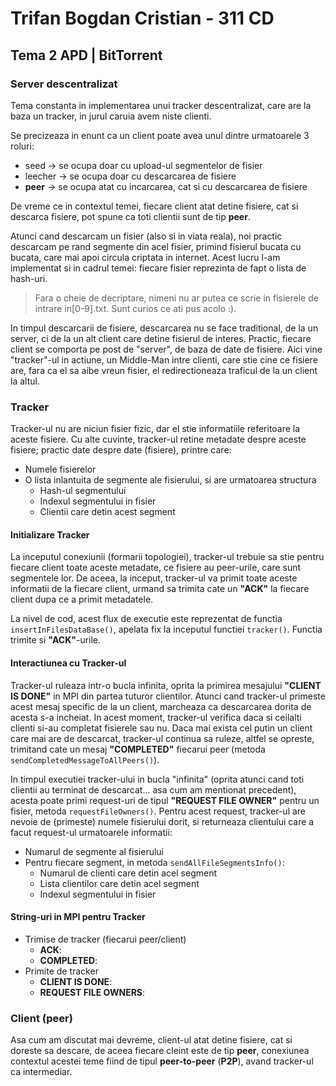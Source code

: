 # Trifan Bogdan Cristian - 311 CD

## Tema 2 APD | BitTorrent

### Server descentralizat

Tema constanta in implementarea unui tracker descentralizat,
care are la baza un tracker, in jurul caruia avem niste clienti.

Se precizeaza in enunt ca un client poate avea unul dintre urmatoarele 3 roluri:
- seed -> se ocupa doar cu upload-ul segmentelor de fisier
- leecher -> se ocupa doar cu descarcarea de fisiere
- **peer** -> se ocupa atat cu incarcarea, cat si cu descarcarea de fisiere

De vreme ce in contextul temei,
fiecare client atat detine fisiere, cat si descarca fisiere,
pot spune ca toti clientii sunt de tip **peer**.


Atunci cand descarcam un fisier (also si in viata reala),
noi practic descarcam pe rand segmente din acel fisier,
primind fisierul bucata cu bucata,
care mai apoi circula criptata in internet.
Acest lucru l-am implementat si in cadrul temei:
fiecare fisier reprezinta de fapt o lista de hash-uri.

> Fara o cheie de decriptare, nimeni nu ar putea ce scrie in fisierele de intrare in[0-9].txt.
> Sunt curios ce ati pus acolo :).

In timpul descarcarii de fisiere,
descarcarea nu se face traditional, de la un server,
ci de la un alt client care detine fisierul de interes.
Practic, fiecare client se comporta pe post de "server",
de baza de date de fisiere.
Aici vine "tracker"-ul in actiune, un Middle-Man intre clienti,
care stie cine ce fisiere are, fara ca el sa aibe vreun fisier,
el redirectioneaza traficul de la un client la altul.


### Tracker

Tracker-ul nu are niciun fisier fizic,
dar el stie informatiile referitoare la aceste fisiere.
Cu alte cuvinte, tracker-ul retine metadate despre aceste fisiere;
practic date despre date (fisiere), printre care:
- Numele fisierelor
- O lista inlantuita de segmente ale fisierului, si are urmatoarea structura
  - Hash-ul segmentului
  - Indexul segmentului in fisier
  - Clientii care detin acest segment 


#### Initializare Tracker

La inceputul conexiunii (formarii topologiei),
tracker-ul trebuie sa stie pentru fiecare client toate aceste metadate,
ce fisiere au peer-urile, care sunt segmentele lor.
De aceea, la inceput, tracker-ul
va primit toate aceste informatii de la fiecare client, urmand
sa trimita cate un **"ACK"** la fiecare client dupa ce a primit metadatele.

La nivel de cod, acest flux de executie este reprezentat de
functia `insertInFilesDataBase()`, apelata fix la inceputul functiei `tracker()`.
Functia trimite si **"ACK"**-urile.

#### Interactiunea cu Tracker-ul

Tracker-ul ruleaza intr-o bucla infinita,
oprita la primirea mesajului **"CLIENT IS DONE"**
in MPI din partea tuturor clientilor.
Atunci cand tracker-ul primeste acest mesaj specific de la un client,
marcheaza ca descarcarea dorita de acesta s-a incheiat.
In acest moment, tracker-ul verifica daca
si ceilalti clienti si-au completat fisierele sau nu.
Daca mai exista cel putin un client care mai are de descarcat,
tracker-ul continua sa ruleze, altfel se opreste,
trimitand cate un mesaj **"COMPLETED"** fiecarui peer
(metoda `sendCompletedMessageToAllPeers()`).

In timpul executiei tracker-ului in bucla "infinita"
(oprita atunci cand toti clientii au terminat de descarcat...
asa cum am mentionat precedent),
acesta poate primi request-uri de tipul **"REQUEST FILE OWNER"**
pentru un fisier, metoda `requestFileOwners()`.
Pentru acest request, tracker-ul are nevoie de (primeste) numele fisierului dorit,
si returneaza clientului care a facut request-ul urmatoarele informatii:
- Numarul de segmente al fisierului
- Pentru fiecare segment, in metoda `sendAllFileSegmentsInfo()`:
  - Numarul de clienti care detin acel segment
  - Lista clientilor care detin acel segment
  - Indexul segmentului in fisier


#### String-uri in MPI pentru Tracker

- Trimise de tracker (fiecarui peer/client)
  - **ACK**:
  - **COMPLETED**:
- Primite de tracker
  - **CLIENT IS DONE**:
  - **REQUEST FILE OWNERS**: 



### Client (peer)

Asa cum am discutat mai devreme,
client-ul atat detine fisiere, cat si doreste sa descare,
de aceea fiecare cleint este de tip **peer**,
conexiunea contextul acestei teme fiind de tipul **peer-to-peer** (**P2P**),
avand tracker-ul ca intermediar.










